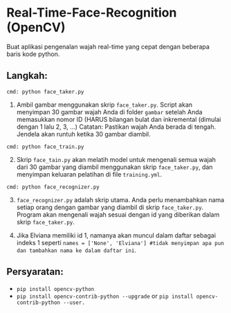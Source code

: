 # Real-Time-Face-Recognition (OpenCV)

Buat aplikasi pengenalan wajah real-time yang cepat dengan beberapa baris kode python.

## Langkah:

`cmd: python face_taker.py` 

1) Ambil gambar menggunakan skrip `face_taker.py`. Script akan menyimpan 30 gambar wajah Anda di folder `gambar` setelah Anda memasukkan nomor ID (HARUS bilangan bulat dan inkremental (dimulai dengan 1 lalu 2, 3, ...) Catatan: Pastikan wajah Anda berada di tengah. Jendela akan runtuh ketika 30 gambar diambil.

`cmd: python face_train.py`

2) Skrip `face_tain.py` akan melatih model untuk mengenali semua wajah dari 30 gambar yang diambil menggunakan skrip `face_taker.py`, dan menyimpan keluaran pelatihan di file `training.yml`.

`cmd: python face_recognizer.py`

3) `face_recognizer.py` adalah skrip utama. Anda perlu menambahkan nama setiap orang dengan gambar yang diambil di skrip `face_taker.py`. Program akan mengenali wajah sesuai dengan id yang diberikan dalam skrip `face_taker.py`.

4) Jika Elviana memiliki id 1, namanya akan muncul dalam daftar sebagai indeks 1 seperti `names = ['None', 'Elviana'] #tidak menyimpan apa pun dan tambahkan nama ke dalam daftar ini`.

## Persyaratan:

- `pip install opencv-python`
- `pip install opencv-contrib-python --upgrade` or `pip install opencv-contrib-python --user.`
